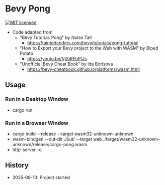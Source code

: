 # Bevy Pong

[![MIT licensed][mit-badge]][mit-url]

[mit-badge]: https://img.shields.io/badge/license-MIT-blue.svg
[mit-url]: https://github.com/david-wallace-croft/bevy-pong/blob/main/LICENSE.txt

- Code adapted from
  - "Bevy Tutorial: Pong" by Nolan Tait
    - https://taintedcoders.com/bevy/tutorials/pong-tutorial
  - "How to Export your Bevy project to the Web with WASM" by Biped Potato
    - https://youtu.be/VjXiREbPtJs
  - "Unofficial Bevy Cheat Book" by Ida Borisova  
    - https://bevy-cheatbook.github.io/platforms/wasm.html  

## Usage

### Run in a Desktop Window

- cargo run

### Run in a Browser Window

- cargo build --release --target wasm32-unknown-unknown
- wasm-bindgen --out-dir ./out/ --target web ./target/wasm32-unknown-unknown/release/cargo-pong.wasm
- http-server -o

## History

- 2025-08-10: Project started
